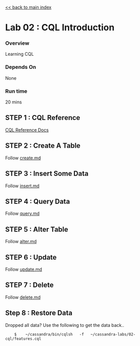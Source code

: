<link rel='stylesheet' href='../assets/css/main.css'/>

[<< back to main index](../README.md)

Lab 02 : CQL Introduction
=========================

### Overview
Learning CQL

### Depends On
None

### Run time
20 mins


## STEP 1 : CQL Reference
[CQL Reference Docs](http://docs.datastax.com/en//cql/latest/cql/cqlIntro.html)

## STEP 2 : Create A Table
Follow [create.md](2.1-create.md)

## STEP 3 : Insert Some Data
Follow [insert.md](2.2-insert.md)

## STEP 4 : Query Data
Follow [query.md](2.3-query.md)

## STEP 5 : Alter Table
Follow [alter.md](2.4-alter.md)

## STEP 6 : Update
Follow [update.md](2.5-update.md)

## STEP 7 : Delete
Follow [delete.md](2.6-delete.md)

## Step 8 : Restore Data
Dropped all data?  Use the following to get the data back..
```
    $    ~/cassandra/bin/cqlsh   -f   ~/cassandra-labs/02-cql/features.cql
```
